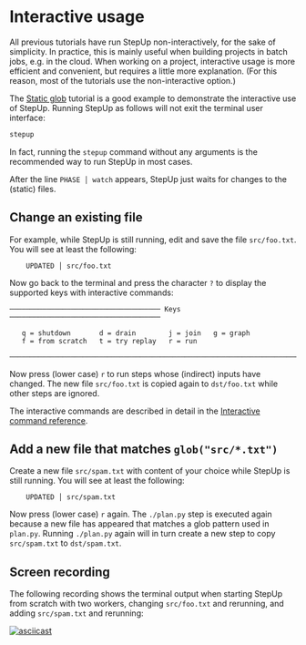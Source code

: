 # Interactive usage

All previous tutorials have run StepUp non-interactively, for the sake of simplicity.
In practice, this is mainly useful when building projects in batch jobs, e.g. in the cloud.
When working on a project, interactive usage is more efficient and convenient,
but requires a little more explanation.
(For this reason, most of the tutorials use the non-interactive option.)

The [Static glob](static_glob.md) tutorial is a good example to demonstrate the interactive use of StepUp.
Running StepUp as follows will not exit the terminal user interface:

```bash
stepup
```

In fact, running the `stepup` command without any arguments is the recommended way to run StepUp in most cases.

After the line `PHASE │ watch` appears, StepUp just waits for changes to the (static) files.

## Change an existing file

For example, while StepUp is still running, edit and save the file `src/foo.txt`.
You will see at least the following:

```
    UPDATED │ src/foo.txt
```

Now go back to the terminal and press the character `?`
to display the supported keys with interactive commands:

```
───────────────────────────────────── Keys ─────────────────────────────────────

   q = shutdown       d = drain        j = join   g = graph
   f = from scratch   t = try replay   r = run

────────────────────────────────────────────────────────────────────────────────
```

Now press (lower case) `r` to run steps whose (indirect) inputs have changed.
The new file `src/foo.txt` is copied again to `dst/foo.txt` while other steps are ignored.

The interactive commands are described in detail in the [Interactive command reference](../reference/interactive.md).

## Add a new file that matches `glob("src/*.txt")`

Create a new file `src/spam.txt` with content of your choice while StepUp is still running.
You will see at least the following:

```
    UPDATED │ src/spam.txt
```

Now press (lower case) `r` again.
The `./plan.py` step is executed again because a new file has appeared that matches a glob pattern used in `plan.py`.
Running `./plan.py` again will in turn create a new step to copy `src/spam.txt` to `dst/spam.txt`.


## Screen recording

The following recording shows the terminal output when starting StepUp from scratch with two workers, changing `src/foo.txt` and rerunning, and adding `src/spam.txt` and rerunning:

[![asciicast](https://asciinema.org/a/e8W0oYwnR6sXzqLH0WWkqvo5Z.svg)](https://asciinema.org/a/e8W0oYwnR6sXzqLH0WWkqvo5Z)
